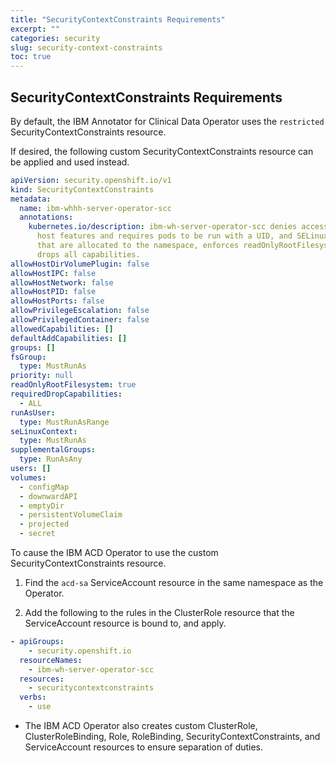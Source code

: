 ```yaml
---
title: "SecurityContextConstraints Requirements"
excerpt: ""
categories: security
slug: security-context-constraints
toc: true
---
```



## SecurityContextConstraints Requirements

By default, the IBM Annotator for Clinical Data Operator uses the `restricted` SecurityContextConstraints resource.

If desired, the following custom SecurityContextConstraints resource can be applied and used instead.

```yaml
apiVersion: security.openshift.io/v1
kind: SecurityContextConstraints
metadata:
  name: ibm-whhh-server-operator-scc
  annotations:
    kubernetes.io/description: ibm-wh-server-operator-scc denies access to all
      host features and requires pods to be run with a UID, and SELinux context
      that are allocated to the namespace, enforces readOnlyRootFilesystem, and
      drops all capabilities.
allowHostDirVolumePlugin: false
allowHostIPC: false
allowHostNetwork: false
allowHostPID: false
allowHostPorts: false
allowPrivilegeEscalation: false
allowPrivilegedContainer: false
allowedCapabilities: []
defaultAddCapabilities: []
groups: []
fsGroup:
  type: MustRunAs
priority: null
readOnlyRootFilesystem: true
requiredDropCapabilities:
  - ALL
runAsUser:
  type: MustRunAsRange
seLinuxContext:
  type: MustRunAs
supplementalGroups:
  type: RunAsAny
users: []
volumes:
  - configMap
  - downwardAPI
  - emptyDir
  - persistentVolumeClaim
  - projected
  - secret
```

To cause the IBM ACD Operator to use the custom SecurityContextConstraints resource.

1. Find the `acd-sa` ServiceAccount resource in the same namespace as the Operator.

2. Add the following to the rules in the ClusterRole resource that the ServiceAccount resource is bound to, and apply.

```yaml
- apiGroups:
    - security.openshift.io
  resourceNames:
    - ibm-wh-server-operator-scc
  resources:
    - securitycontextconstraints
  verbs:
    - use
```

* The IBM ACD Operator also creates custom ClusterRole, ClusterRoleBinding, Role, RoleBinding, SecurityContextConstraints, and ServiceAccount resources to ensure separation of duties.
